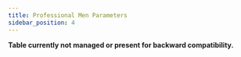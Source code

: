 ```yaml
---
title: Professional Men Parameters
sidebar_position: 4
---
```


**Table currently not managed or present for backward compatibility.**